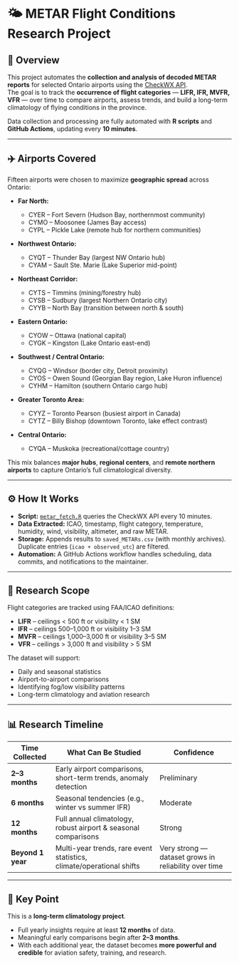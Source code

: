 # 🌤️ METAR Flight Conditions Research Project

## 📌 Overview
This project automates the **collection and analysis of decoded METAR reports** for selected Ontario airports using the [CheckWX API](https://www.checkwx.com/).  
The goal is to track the **occurrence of flight categories** — **LIFR, IFR, MVFR, VFR** — over time to compare airports, assess trends, and build a long-term climatology of flying conditions in the province.

Data collection and processing are fully automated with **R scripts** and **GitHub Actions**, updating every **10 minutes**.

---

## ✈️ Airports Covered
Fifteen airports were chosen to maximize **geographic spread** across Ontario:

- **Far North:**  
  - CYER – Fort Severn (Hudson Bay, northernmost community)  
  - CYMO – Moosonee (James Bay access)  
  - CYPL – Pickle Lake (remote hub for northern communities)  

- **Northwest Ontario:**  
  - CYQT – Thunder Bay (largest NW Ontario hub)  
  - CYAM – Sault Ste. Marie (Lake Superior mid-point)  

- **Northeast Corridor:**  
  - CYTS – Timmins (mining/forestry hub)  
  - CYSB – Sudbury (largest Northern Ontario city)  
  - CYYB – North Bay (transition between north & south)  

- **Eastern Ontario:**  
  - CYOW – Ottawa (national capital)  
  - CYGK – Kingston (Lake Ontario east-end)  

- **Southwest / Central Ontario:**  
  - CYQG – Windsor (border city, Detroit proximity)  
  - CYOS – Owen Sound (Georgian Bay region, Lake Huron influence)  
  - CYHM – Hamilton (southern Ontario cargo hub)  

- **Greater Toronto Area:**  
  - CYYZ – Toronto Pearson (busiest airport in Canada)  
  - CYTZ – Billy Bishop (downtown Toronto, lake effect contrast)  

- **Central Ontario:**  
  - CYQA – Muskoka (recreational/cottage country)  

This mix balances **major hubs**, **regional centers**, and **remote northern airports** to capture Ontario’s full climatological diversity.

---

## ⚙️ How It Works
- **Script:** [`metar_fetch.R`](metar_fetch.R) queries the CheckWX API every 10 minutes.  
- **Data Extracted:** ICAO, timestamp, flight category, temperature, humidity, wind, visibility, altimeter, and raw METAR.  
- **Storage:** Appends results to `saved_METARs.csv` (with monthly archives). Duplicate entries (`icao + observed_utc`) are filtered.  
- **Automation:** A GitHub Actions workflow handles scheduling, data commits, and notifications to the maintainer.  

---

## 🎯 Research Scope
Flight categories are tracked using FAA/ICAO definitions:  
- **LIFR** – ceilings < 500 ft or visibility < 1 SM  
- **IFR** – ceilings 500–1,000 ft or visibility 1–3 SM  
- **MVFR** – ceilings 1,000–3,000 ft or visibility 3–5 SM  
- **VFR** – ceilings > 3,000 ft and visibility > 5 SM  

The dataset will support:  
- Daily and seasonal statistics  
- Airport-to-airport comparisons  
- Identifying fog/low visibility patterns  
- Long-term climatology and aviation research  

---

## 📊 Research Timeline
| Time Collected | What Can Be Studied | Confidence |
|----------------|---------------------|------------|
| **2–3 months** | Early airport comparisons, short-term trends, anomaly detection | Preliminary |
| **6 months**   | Seasonal tendencies (e.g., winter vs summer IFR) | Moderate |
| **12 months**  | Full annual climatology, robust airport & seasonal comparisons | Strong |
| **Beyond 1 year** | Multi-year trends, rare event statistics, climate/operational shifts | Very strong — dataset grows in reliability over time |

---

## 🔑 Key Point
This is a **long-term climatology project**.  
- Full yearly insights require at least **12 months** of data.  
- Meaningful early comparisons begin after **2–3 months**.  
- With each additional year, the dataset becomes **more powerful and credible** for aviation safety, training, and research.  
